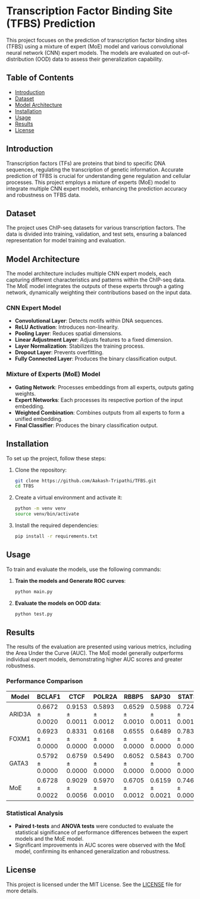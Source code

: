 # Transcription Factor Binding Site (TFBS) Prediction

This project focuses on the prediction of transcription factor binding sites (TFBS) using a mixture of expert (MoE) model and various convolutional neural network (CNN) expert models. The models are evaluated on out-of-distribution (OOD) data to assess their generalization capability.

## Table of Contents

- [Introduction](#introduction)
- [Dataset](#dataset)
- [Model Architecture](#model-architecture)
- [Installation](#installation)
- [Usage](#usage)
- [Results](#results)
- [License](#license)

## Introduction

Transcription factors (TFs) are proteins that bind to specific DNA sequences, regulating the transcription of genetic information. Accurate prediction of TFBS is crucial for understanding gene regulation and cellular processes. This project employs a mixture of experts (MoE) model to integrate multiple CNN expert models, enhancing the prediction accuracy and robustness on TFBS data.

## Dataset

The project uses ChIP-seq datasets for various transcription factors. The data is divided into training, validation, and test sets, ensuring a balanced representation for model training and evaluation.

## Model Architecture

The model architecture includes multiple CNN expert models, each capturing different characteristics and patterns within the ChIP-seq data. The MoE model integrates the outputs of these experts through a gating network, dynamically weighting their contributions based on the input data.

### CNN Expert Model

- **Convolutional Layer**: Detects motifs within DNA sequences.
- **ReLU Activation**: Introduces non-linearity.
- **Pooling Layer**: Reduces spatial dimensions.
- **Linear Adjustment Layer**: Adjusts features to a fixed dimension.
- **Layer Normalization**: Stabilizes the training process.
- **Dropout Layer**: Prevents overfitting.
- **Fully Connected Layer**: Produces the binary classification output.

### Mixture of Experts (MoE) Model

- **Gating Network**: Processes embeddings from all experts, outputs gating weights.
- **Expert Networks**: Each processes its respective portion of the input embedding.
- **Weighted Combination**: Combines outputs from all experts to form a unified embedding.
- **Final Classifier**: Produces the binary classification output.

## Installation

To set up the project, follow these steps:

1. Clone the repository:
    ```sh
    git clone https://github.com/Aakash-Tripathi/TFBS.git
    cd TFBS
    ```

2. Create a virtual environment and activate it:
    ```sh
    python -m venv venv
    source venv/bin/activate
    ```

3. Install the required dependencies:
    ```sh
    pip install -r requirements.txt
    ```

## Usage

To train and evaluate the models, use the following commands:

1. **Train the models and Generate ROC curves**:
    ```sh
    python main.py
    ```

2. **Evaluate the models on OOD data**:
    ```sh
    python test.py
    ```

## Results

The results of the evaluation are presented using various metrics, including the Area Under the Curve (AUC). The MoE model generally outperforms individual expert models, demonstrating higher AUC scores and greater robustness.

### Performance Comparison

| Model      | BCLAF1     | CTCF       | POLR2A     | RBBP5      | SAP30      | STAT3      |
|------------|------------|------------|------------|------------|------------|------------|
| ARID3A     | 0.6672 ± 0.0020 | 0.9153 ± 0.0011 | 0.5893 ± 0.0012 | 0.6529 ± 0.0010 | 0.5988 ± 0.0011 | 0.7241 ± 0.0012 |
| FOXM1      | 0.6923 ± 0.0000 | 0.8331 ± 0.0000 | 0.6168 ± 0.0000 | 0.6555 ± 0.0000 | 0.6489 ± 0.0000 | 0.7836 ± 0.0000 |
| GATA3      | 0.5792 ± 0.0000 | 0.6759 ± 0.0000 | 0.5490 ± 0.0000 | 0.6052 ± 0.0000 | 0.5843 ± 0.0000 | 0.7009 ± 0.0000 |
| MoE        | 0.6728 ± 0.0022 | 0.9029 ± 0.0056 | 0.5970 ± 0.0010 | 0.6705 ± 0.0012 | 0.6159 ± 0.0021 | 0.7460 ± 0.0009 |

### Statistical Analysis

- **Paired t-tests** and **ANOVA tests** were conducted to evaluate the statistical significance of performance differences between the expert models and the MoE model.
- Significant improvements in AUC scores were observed with the MoE model, confirming its enhanced generalization and robustness.

## License

This project is licensed under the MIT License. See the [LICENSE](LICENSE) file for more details.

